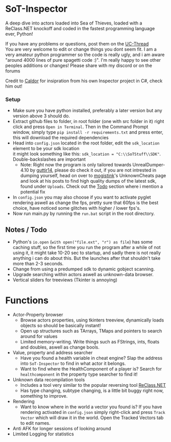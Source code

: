 # SoT-Inspector
A deep dive into actors loaded into Sea of Thieves, loaded with a ReClass.NET knockoff and coded in the fastest programming language ever, Python!

If you have any problems or questions, post them on the [UC-Thread](https://www.unknowncheats.me/forum/sea-of-thieves/605014-sot-inspector.html)  
You are very welcome to edit or change things you dont seem fit. I am a very amateur python programmer so the code is really ugly, and i am aware "around 4000 lines of pure spagetti code :)". I'm really happy to see other peoples additions or changes! Please share with my discord or on the forums

Credit to [Caldor](https://www.unknowncheats.me/forum/members/5105182.html) for insipration from his own Inspector project in C#, check him out!

### Setup
- Make sure you have python installed, preferably a later version but any version above 3 should do.
- Extract github files to folder, in root folder (one with src folder in it) right click and press `Open in Terminal`.  Then in the Command Prompt window, simply type `pip install -r requirements.txt` and press enter, this will download the required dependencies
- Head into `config.json` located in the root folder, edit the `sdk_location` element to be your sdk location  
it might look something like this: `sdk_location = "C:\\SoTStuff\\SDK"`. Double-backslashes are important
  - Note: Right now the program is only tailored towards UnrealDumper-4.10 by [guttir14](https://github.com/guttir14/UnrealDumper-4.25/tree/UnrealDumper-4.10), please do check it out, if you are not intrested in dumping yourself, head on over to [mogistink](https://www.unknowncheats.me/forum/members/3434160.html)'s UnknownCheats page and look at his posts to find high quality dumps of the latest sdk, found under `Uploads`. Check out the [Todo](https://github.com/KirbyIsW/SoT-Inspector#notes--todo) section where i mention a potential fix
- In `config.json` you may also choose if you want to activate pyglet rendering aswell as change the fps, pretty sure that 60fps is the best choice, have noticed some glitches with higher / lower fps's.
- Now run main.py by running the `run.bat` script in the root directory.

## Notes / Todo
- Python's `io.open` (`with open("file.ext", "r") as file`) has some caching stuff, so the first time you run the program after a while of not using it, it might take 10-20 sec to startup, and sadly there is not really anything i can do about this. But the launches after that shouldn't take more than 2-3 seconds.
- Change from using a predumped sdk to dynamic gobject scanning.
- Upgrade searching within actors aswell as unknown-data browser.
- Vertical sliders for treeviews (Tkinter is annoying)

# Functions
- Actor-Property browser
  - Browse actors properties, using tkinters treeview, dynamically loads objects so should be basically instant!
  - Open up structures such as TArrays, TMaps and pointers to search around for values
  - Limited memory-writing. Write things such as FStrings, ints, floats and doubles, aswell as change bools.
- Value, property and address searcher
  - Have you found a health variable in cheat engine? Slap the address into `SoT-Inspector` to find in what actor it belongs.
  - Want to find where the HealthComponent of a player is? Search for `healthcomponent` in the property type searcher to find it!
- Unknown data recompilation tools
  - Includes a tool very similar to the popular reversing tool [ReClass.NET](https://github.com/ReClassNET/ReClass.NET)
  - Has type changing, subtype changing, is a little bit buggy right now, something to improve.
- Rendering
  - Want to know where in the world a vector you found is? If you have rendering activated in `config.json` simply right-click and press `Track Vector` which will draw it in the world. Open the Tracked Vectors tab to edit names.
- Anti AFK for longer sessions of looking around
- Limited Logging for statistics
